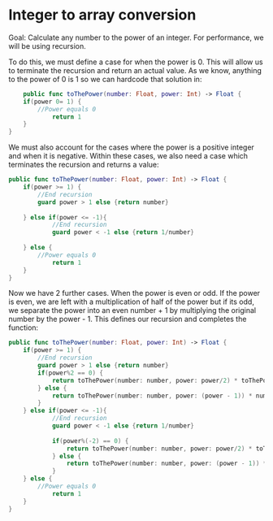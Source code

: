 #  Integer to array conversion

Goal: Calculate any number to the power of an integer.
For performance, we will be using recursion.

To do this, we must define a case for when the power is 0. This will allow us to terminate the recursion and return an actual value. As we know, anything to the power of 0 is 1 so we can hardcode that solution in:

```swift
    public func toThePower(number: Float, power: Int) -> Float {
    if(power 0= 1) {
        //Power equals 0
            return 1
    }
}
```

We must also account for the cases where the power is a positive integer and when it is negative. Within these cases, we also need a case which terminates the recursion and returns a value:

```swift
public func toThePower(number: Float, power: Int) -> Float {
    if(power >= 1) {
        //End recursion
        guard power > 1 else {return number}
        
    } else if(power <= -1){
            //End recursion
            guard power < -1 else {return 1/number}
            
    } else {
        //Power equals 0
            return 1
    }
}
```

Now we have 2 further cases. When the power is even or odd. If the power is even, we are left with a multiplication of half of the power but if its odd, we separate the power into an even number + 1 by multiplying the original number by the power - 1. This defines our recursion and completes the function:

```swift
public func toThePower(number: Float, power: Int) -> Float {
    if(power >= 1) {
        //End recursion
        guard power > 1 else {return number}
        if(power%2 == 0) {
            return toThePower(number: number, power: power/2) * toThePower(number: number, power: power/2)
        } else {
            return toThePower(number: number, power: (power - 1)) * number
        }
    } else if(power <= -1){
            //End recursion
            guard power < -1 else {return 1/number}
            
            if(power%(-2) == 0) {
                return toThePower(number: number, power: power/2) * toThePower(number: number, power: power/2)
            } else {
                return toThePower(number: number, power: (power - 1)) * number
            }
    } else {
        //Power equals 0
            return 1
    }
}
```

